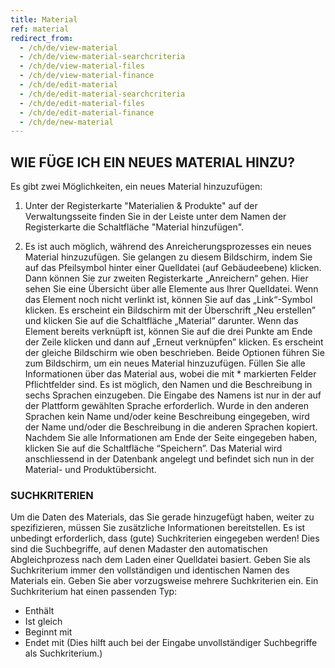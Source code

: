 ```yaml
---
title: Material
ref: material
redirect_from:
  - /ch/de/view-material
  - /ch/de/view-material-searchcriteria
  - /ch/de/view-material-files
  - /ch/de/view-material-finance
  - /ch/de/edit-material
  - /ch/de/edit-material-searchcriteria
  - /ch/de/edit-material-files
  - /ch/de/edit-material-finance
  - /ch/de/new-material
---
```


## WIE FÜGE ICH EIN NEUES MATERIAL HINZU?
Es gibt zwei Möglichkeiten, ein neues Material hinzuzufügen:

1.	Unter der Registerkarte "Materialien & Produkte" auf der Verwaltungsseite finden Sie in der Leiste unter dem Namen der Registerkarte die Schaltfläche "Material hinzufügen".

2.	Es ist auch möglich, während des Anreicherungsprozesses ein neues Material hinzuzufügen. Sie gelangen zu diesem Bildschirm, indem Sie auf das Pfeilsymbol hinter einer Quelldatei (auf Gebäudeebene) klicken. Dann können Sie zur zweiten Registerkarte „Anreichern“ gehen. Hier sehen Sie eine Übersicht über alle Elemente aus Ihrer Quelldatei. Wenn das Element noch nicht verlinkt ist, können Sie auf das „Link“-Symbol klicken. Es erscheint ein Bildschirm mit der Überschrift „Neu erstellen” und klicken Sie auf die Schaltfläche „Material” darunter. Wenn das Element bereits verknüpft ist, können Sie auf die drei Punkte am Ende der Zeile klicken und dann auf „Erneut verknüpfen” klicken. Es erscheint der gleiche Bildschirm wie oben beschrieben.
Beide Optionen führen Sie zum Bildschirm, um ein neues Material hinzuzufügen. Füllen Sie alle Informationen über das Material aus, wobei die mit * markierten Felder Pflichtfelder sind. Es ist möglich, den Namen und die Beschreibung in sechs Sprachen einzugeben. Die Eingabe des Namens ist nur in der auf der Plattform gewählten Sprache erforderlich. Wurde in den anderen Sprachen kein Name und/oder keine Beschreibung eingegeben, wird der Name und/oder die Beschreibung in die anderen Sprachen kopiert. Nachdem Sie alle Informationen am Ende der Seite eingegeben haben, klicken Sie auf die Schaltfläche “Speichern”. Das Material wird anschliessend in der Datenbank angelegt und befindet sich nun in der Material- und Produktübersicht.

### SUCHKRITERIEN ###
Um die Daten des Materials, das Sie gerade hinzugefügt haben, weiter zu spezifizieren, müssen Sie zusätzliche Informationen bereitstellen. Es ist unbedingt erforderlich, dass (gute) Suchkriterien eingegeben werden! Dies sind die Suchbegriffe, auf denen Madaster den automatischen Abgleichprozess nach dem Laden einer Quelldatei basiert. Geben Sie als Suchkriterium immer den vollständigen und identischen Namen des Materials ein. Geben Sie aber vorzugsweise mehrere Suchkriterien ein. Ein Suchkriterium hat einen passenden Typ:

- Enthält
- Ist gleich
- Beginnt mit
- Endet mit (Dies hilft auch bei der Eingabe unvollständiger Suchbegriffe als Suchkriterium.)
